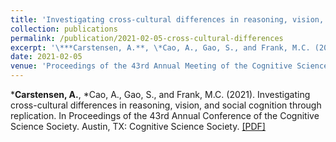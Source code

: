 ```yaml
---
title: 'Investigating cross-cultural differences in reasoning, vision, and social cognition through replication'
collection: publications
permalink: /publication/2021-02-05-cross-cultural-differences
excerpt: '\***Carstensen, A.**, \*Cao, A., Gao, S., and Frank, M.C. (2021). Investigating cross-cultural differences in reasoning, vision, and social cognition through replication. In Proceedings of the 43rd Annual Conference of the Cognitive Science Society. Austin, TX: Cognitive Science Society. \*equal contribution [[PDF]](http://abcarstensen.github.io/files/CarstensenCaoGaoFrank2021_cross-cultural-differences.pdf)'
date: 2021-02-05
venue: 'Proceedings of the 43rd Annual Meeting of the Cognitive Science Society'
---
```

\***Carstensen, A.**, \*Cao, A., Gao, S., and Frank, M.C. (2021). Investigating cross-cultural differences in reasoning, vision, and social cognition through replication. In Proceedings of the 43rd Annual Conference of the Cognitive Science Society. Austin, TX: Cognitive Science Society. [[PDF]](http://abcarstensen.github.io/files/CarstensenCaoGaoFrank2021_cross-cultural-differences.pdf)